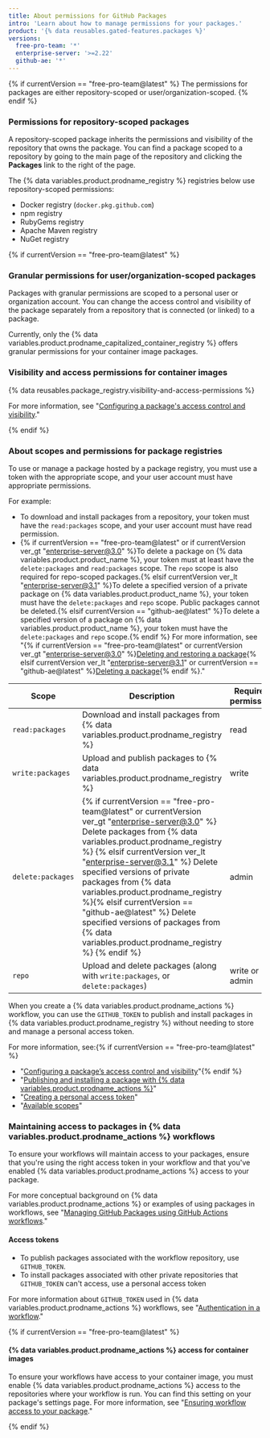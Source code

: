 ```yaml
---
title: About permissions for GitHub Packages
intro: 'Learn about how to manage permissions for your packages.'
product: '{% data reusables.gated-features.packages %}'
versions:
  free-pro-team: '*'
  enterprise-server: '>=2.22'
  github-ae: '*'
---
```


{% if currentVersion == "free-pro-team@latest" %}
The permissions for packages are either repository-scoped or user/organization-scoped.
{% endif %}

### Permissions for repository-scoped packages

A repository-scoped package inherits the permissions and visibility of the repository that owns the package. You can find a package scoped to a repository by going to the main page of the repository and clicking the **Packages** link to the right of the page.

The {% data variables.product.prodname_registry %} registries below use repository-scoped permissions:

  - Docker registry (`docker.pkg.github.com`)
  - npm registry
  - RubyGems registry
  - Apache Maven registry
  - NuGet registry

{% if currentVersion == "free-pro-team@latest" %}
### Granular permissions for user/organization-scoped packages

Packages with granular permissions are scoped to a personal user or organization account. You can change the access control and visibility of the package separately from a repository that is connected (or linked) to a package.

Currently, only the {% data variables.product.prodname_capitalized_container_registry %} offers granular permissions for your container image packages.

### Visibility and access permissions for container images

{% data reusables.package_registry.visibility-and-access-permissions %}

For more information, see "[Configuring a package's access control and visibility](/packages/learn-github-packages/configuring-a-packages-access-control-and-visibility)."

{% endif %}

### About scopes and permissions for package registries

To use or manage a package hosted by a package registry, you must use a token with the appropriate scope, and your user account must have appropriate permissions.

For example:
-  To download and install packages from a repository, your token must have the `read:packages` scope, and your user account must have read permission.
- {% if currentVersion == "free-pro-team@latest" or if currentVersion ver_gt "enterprise-server@3.0" %}To delete a package on {% data variables.product.product_name %}, your token must at least have the `delete:packages` and `read:packages` scope. The `repo` scope is also required for repo-scoped packages.{% elsif currentVersion ver_lt "enterprise-server@3.1" %}To delete a specified version of a private package on {% data variables.product.product_name %}, your token must have the `delete:packages` and `repo` scope. Public packages cannot be deleted.{% elsif currentVersion == "github-ae@latest" %}To delete a specified version of a package on {% data variables.product.product_name %}, your token must have the `delete:packages` and `repo` scope.{% endif %} For more information, see "{% if currentVersion == "free-pro-team@latest" or currentVersion ver_gt "enterprise-server@3.0" %}[Deleting and restoring a package](/packages/learn-github-packages/deleting-and-restoring-a-package){% elsif currentVersion ver_lt "enterprise-server@3.1" or currentVersion == "github-ae@latest" %}[Deleting a package](/packages/learn-github-packages/deleting-a-package){% endif %}."

| Scope | Description | Required permission |
| --- | --- | --- |
|`read:packages`| Download and install packages from {% data variables.product.prodname_registry %} | read |
|`write:packages`| Upload and publish packages to {% data variables.product.prodname_registry %} | write |
| `delete:packages` | {% if currentVersion == "free-pro-team@latest" or currentVersion ver_gt "enterprise-server@3.0" %} Delete packages from {% data variables.product.prodname_registry %} {% elsif currentVersion ver_lt "enterprise-server@3.1" %} Delete specified versions of private packages from {% data variables.product.prodname_registry %}{% elsif currentVersion == "github-ae@latest" %} Delete specified versions of packages from {% data variables.product.prodname_registry %} {% endif %} | admin |
| `repo` | Upload and delete packages (along with `write:packages`, or `delete:packages`) | write or admin |

When you create a {% data variables.product.prodname_actions %} workflow, you can use the `GITHUB_TOKEN` to publish and install packages in {% data variables.product.prodname_registry %} without needing to store and manage a personal access token.

For more information, see:{% if currentVersion == "free-pro-team@latest" %}
- "[Configuring a package’s access control and visibility](/packages/learn-github-packages/configuring-a-packages-access-control-and-visibility)"{% endif %}
- "[Publishing and installing a package with {% data variables.product.prodname_actions %}](/packages/managing-github-packages-using-github-actions-workflows/publishing-and-installing-a-package-with-github-actions)"
- "[Creating a personal access token](/github/authenticating-to-github/creating-a-personal-access-token/)"
- "[Available scopes](/apps/building-oauth-apps/understanding-scopes-for-oauth-apps/#available-scopes)"

### Maintaining access to packages in {% data variables.product.prodname_actions %} workflows

To ensure your workflows will maintain access to your packages, ensure that you're using the right access token in your workflow and that you've enabled {% data variables.product.prodname_actions %} access to your package.

For more conceptual background on {% data variables.product.prodname_actions %} or examples of using packages in workflows, see "[Managing GitHub Packages using GitHub Actions workflows](/packages/managing-github-packages-using-github-actions-workflows)."

#### Access tokens  

- To publish packages associated with the workflow repository, use `GITHUB_TOKEN`.
- To install packages associated with other private repositories that `GITHUB_TOKEN` can't access, use a personal access token

For more information about `GITHUB_TOKEN` used in {% data variables.product.prodname_actions %} workflows, see "[Authentication in a workflow](/actions/reference/authentication-in-a-workflow#using-the-github_token-in-a-workflow)."

{% if currentVersion == "free-pro-team@latest" %}
#### {% data variables.product.prodname_actions %} access for container images

To ensure your workflows have access to your container image, you must enable {% data variables.product.prodname_actions %} access to the repositories where your workflow is run. You can find this setting on your package's settings page. For more information, see "[Ensuring workflow access to your package](/packages/learn-github-packages/configuring-a-packages-access-control-and-visibility#ensuring-workflow-access-to-your-package)."

{% endif %}
